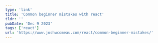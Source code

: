 ```yaml
---
type: 'link'
title: 'Common beginner mistakes with react'
tldr: ''
pubDate: 'Dec 9 2023'
tags: ['react']
url: 'https://www.joshwcomeau.com/react/common-beginner-mistakes/'
---
```

